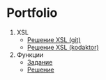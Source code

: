 # Portfolio

1. XSL
    * [Решение XSL (git)](https://github.com/shtatiana/shtatiana.github.io/tree/main/xsl)
    * [Решение XSL (kodaktor)](https://kodaktor.ru/g/ea5cc5d)
2. Функции
    * [Задание](https://kodaktor.ru/func_007)
    * [Решение](https://kodaktor.ru/g/dd125ef)





<!--<!DOCTYPE html>
<html>
<title>Tatiana Shirshikova</title>
<<head>
    <h1>Portfolio</h1>
</head>
<body>
<h3>XSL</h3>
<p><a href="https://github.com/shtatiana/shtatiana.github.io/tree/main/xsl">Решение XSL</a></p>
</body>
</html>
-->